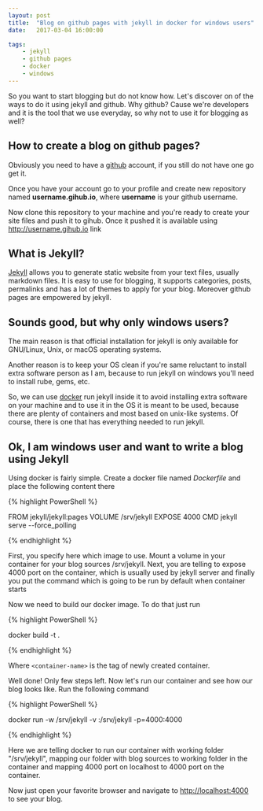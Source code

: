 ```yaml
---
layout: post
title:  "Blog on github pages with jekyll in docker for windows users"
date:   2017-03-04 16:00:00

tags: 
    - jekyll
    - github pages
    - docker
    - windows
---
```


So you want to start blogging but do not know how. Let's discover on of the ways to do it using jekyll and github. Why github? Cause we're developers and it is the tool that we use everyday, so why not to use it for blogging as well?


## How to create a blog on github pages?

Obviously you need to have a [github](https://gihub.com) account, if you still do not have one go get it.

Once you have your account go to your profile and create new repository named <b>username.gihub.io</b>, where <b>username</b> is your github username.

Now clone this repository to your machine and you're ready to create your site files and push it to gihub. Once it pushed it is available using http://username.gihub.io link


## What is Jekyll?

[Jekyll](http://jekyllrb.com) allows you to generate static website from your text files, usually markdown files. It is easy to use for blogging, it supports categories, posts, permalinks and has a lot of themes to apply for your blog. Moreover github pages are empowered by jekyll.

## Sounds good, but why only windows users?

The main reason is that official installation for jekyll is only available for GNU/Linux, Unix, or macOS operating systems. 

Another reason is to keep your OS clean if you're same reluctant to install extra software person as I am, because to run jekyll on windows you'll need to install rube, gems, etc.

So, we can use [docker](https://docker.com) run jekyll inside it to avoid installing extra software on your machine and to use it in the OS it is meant to be used, because there are plenty of containers and most based on unix-like systems. Of course, there is one that has everything needed to run jekyll.

## Ok, I am windows user and want to write a blog using Jekyll

Using docker is  fairly simple. Create a docker file named <i>Dockerfile</i> and place the following content there

{% highlight PowerShell %}

FROM jekyll/jekyll:pages
VOLUME /srv/jekyll
EXPOSE 4000
CMD jekyll serve --force_polling

{% endhighlight %}

First, you specify here which image to use. Mount a volume in your container for your blog sources /srv/jekyll. Next, you are telling to expose 4000 port on the container, which is usually used by jekyll server and finally you put the command which is going to be run by default when container starts

Now we need to build our docker image. To do that just run

{% highlight PowerShell %}

docker build -t <container-name> .

{% endhighlight %}

Where `<container-name>` is the tag of newly created container.

Well done! Only few steps left. Now let's run our container and see how our blog looks like. Run the following command

{% highlight PowerShell %}

 docker run -w /srv/jekyll -v <absolute-path-to-folder>:/srv/jekyll -p=4000:4000 <container-name>

{% endhighlight %}

Here we are telling docker to run our container with working folder "/srv/jekyll", mapping our folder with blog sources to working folder in the container and mapping 4000 port on localhost to 4000 port on the container.

Now just open your favorite browser and navigate to [http://localhost:4000](http://localhost:4000) to see your blog.